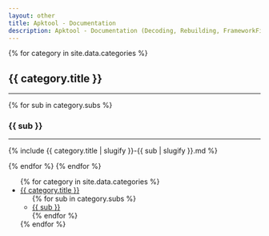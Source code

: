 ```yaml
---
layout: other
title: Apktool - Documentation
description: Apktool - Documentation (Decoding, Rebuilding, FrameworkFiles, 9patch images, SmaliDebugging)
---
```


<div class="row">
  <div class="col-md-9" data-target="#affixNav">
    {% for category in site.data.categories %}
      <h2 id="{{ category.title | slugify }}">{{ category.title }}</h2>
      <hr />
      {% for sub in category.subs %}
        <h3 id="{{ sub | slugify }}">{{ sub }}</h3>
        <hr />
        <p>
          {% include {{ category.title | slugify }}-{{ sub | slugify }}.md %}
        </p>
      {% endfor %}
    {% endfor %}
  </div>
  <div class="col-md-3">
    <nav class="hidden-sm hidden-xs affix" id="affixNav">
      <ul class="nav sidenav" data-spy="affix" data-offset-top="10">
        {% for category in site.data.categories %}
          <li>
            <a href="#{{ category.title | slugify }}">{{ category.title }}</a>
            <ul class="nav">
              {% for sub in category.subs %}
                <li><a href="#{{ sub | slugify }}">{{ sub }}</a></li>
              {% endfor %}
            </ul>
          </li>
        {% endfor %}
      </ul>
    </nav>
  </div>
</div>